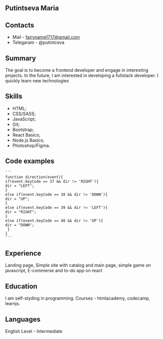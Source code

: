Putintseva Maria
--------------------------

Contacts
--------------------------
* Mail - <fairyname1717@gmail.com>
* Telegaram - @putintceva

Summary
--------------------------
The goal is to become a frontend developer and engage in interesting projects. In the future, I am interested in developing a fullstack developer. I quickly learn new technologies

Skills
--------------------------
+ HTML;
+ CSS/SASS;
+ JavaScript;
+ Git;
+ Bootstrap;
+ React Basics;
+ Node.js Basics;
+ Photoshop/Figma.

Code examples
--------------------------
    ```
    function direction(event){
    if(event.keyCode == 37 && dir != 'RIGHT'){
    dir = "LEFT";
    }
    else if(event.keyCode == 38 && dir != 'DOWN'){
    dir = "UP";
    }
    else if(event.keyCode == 39 && dir != 'LEFT'){
    dir = "RIGHT";
    }
    else if(event.keyCode == 40 && dir != 'UP'){
    dir = "DOWN";
     }
    }
    ```


Experience
--------------------------
Landing page, Simple site with catalog and main page, simple game on javascript, E-commerse and to-do app on react

Education
--------------------------
I am self-styding in programming. Courses - htmlacademy, codecamp, learnjs. 

Languages
--------------------------
English Level - Intermediate
